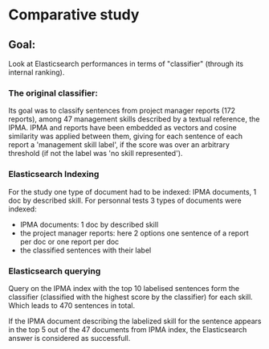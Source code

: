 # Comparative study
## Goal:
Look at Elasticsearch performances in terms of "classifier" (through its internal ranking).
### The original classifier:
Its goal was to classify sentences from project manager reports (172 reports), among 47 management skills described by a textual reference, the IPMA.
IPMA and reports have been embedded as vectors and cosine similarity was applied between them, giving for each sentence of each report a 'management skill label', if the score was over an arbitrary threshold (if not the label was 'no skill represented').
### Elasticsearch Indexing
For the study one type of document had to be indexed: IPMA documents, 1 doc by described skill.
For personnal tests 3 types of documents were indexed:
* IPMA documents: 1 doc by described skill
* the project manager reports: here 2 options one sentence of a report per doc or one report per doc
* the classified sentences with their label
### Elasticsearch querying
Query on the IPMA index with the top 10 labelised sentences form the classifier (classified with the highest score by the classifier) for each skill. Which leads to 470 sentences in total.           
 
If the IPMA document describing the labelized skill for the sentence appears in the top 5 out of the 47 documents from IPMA index, the Elasticsearch answer is considered as successfull.

